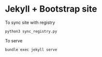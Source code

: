 # Jekyll + Bootstrap site


To sync site with registry

```bash
python3 sync_registry.py
```

To serve 

```bash
bundle exec jekyll serve
```